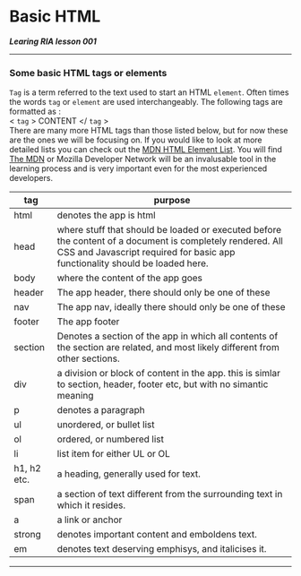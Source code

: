 Basic HTML
===
***Learing RIA lesson 001***

----

### Some basic HTML tags or elements

`Tag` is a term referred to the text used to start an HTML `element`. Often times the words `tag` or `element` are used interchangeably. The following tags are formatted as :  
< `tag` > CONTENT </ `tag` >  
There are many more HTML tags than those listed below, but for now these are the ones we will be focusing on. If you would like to look at more detailed lists you can check out the [MDN HTML Element List](https://developer.mozilla.org/en-US/docs/Web/Guide/HTML/HTML5/HTML5_element_list). You will find [The MDN](https://developer.mozilla.org/) or Mozilla Developer Network will be an invalusable tool in the learning process and is very important even for the most experienced developers.


|  tag  |  purpose  |
|-------|-----------|
| html  | denotes the app is html |
| head  | where stuff that should be loaded or executed before the content of a document is completely rendered. All CSS and Javascript required for basic app functionality should be loaded here. |
| body  | where the content of the app goes |
| header| The app header, there should only be one of these |
| nav   | The app nav, ideally there should only be one of these |
| footer| The app footer |
| section| Denotes a section of the app in which all contents of the section are related, and most likely different from other sections. |
| div   | a division or block of content in the app. this is simlar to section, header, footer etc, but with no simantic meaning |
| p     | denotes a paragraph |
| ul	| unordered, or bullet list |
| ol	| ordered, or numbered list |
| li    | list item for either UL or OL |
| h1, h2 etc. | a heading, generally used for text. |
| span  | a section of text different from the surrounding text in which it resides. |
| a     | a link or anchor |
| strong| denotes important content and emboldens text. |
| em    | denotes text deserving emphisys, and italicises it. |

---

